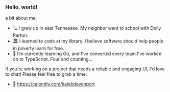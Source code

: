 ### Hello, world!

<!--
**kalebjdavenport/kalebjdavenport** is a ✨ _special_ ✨ repository because its `README.md` (this file) appears on your GitHub profile.

Here are some ideas to get you started:

-->
a bit about me:
 - 🪕 I grew up in east Tennessee. My neighbor went to school with Dolly Parton.
 - 🏛️ I learned to code at my library. I believe software should help people in poverty learn for free.
 - 🧠 I’m currently learning Go, and I've converted every team I've worked on to TypeScript. Four and counting...

If you're working on a project that needs a reliable and engaging UI, I'd love to chat! Please feel free to grab a time:
 - 📆 https://calendly.com/kalebdavenport
